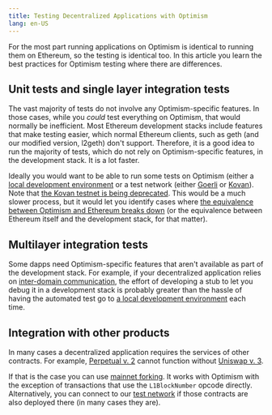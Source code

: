```yaml
---
title: Testing Decentralized Applications with Optimism
lang: en-US
---
```


For the most part running applications on Optimism is identical to running them on Ethereum, so the testing is identical too.
In this article you learn the best practices for Optimism testing where there are differences.


## Unit tests and single layer integration tests

The vast majority of tests do not involve any Optimism-specific features.
In those cases, while you *could* test everything on Optimism, that would normally be inefficient.
Most Ethereum development stacks include features that make testing easier, which normal Ethereum clients, such as geth (and our modified version, l2geth) don't support.
Therefore, it is a good idea to run the majority of tests, which do not rely on Optimism-specific features, in the development stack.
It is a lot faster.

Ideally you would want to be able to run some tests on Optimism (either a [local development environment](dev-node.md) or a test network (either [Goerli](../../useful-tools/networks.md#optimism-goerli) or [Kovan](../../useful-tools/networks.md#optimism-kovan-old-testnet)).
Note that [the Kovan testnet is being deprecated](https://dev.optimism.io/kovan-to-goerli/).
This would be a much slower process, but it would let you identify cases where [the equivalence between Optimism and Ethereum breaks down](differences.md) (or the equivalence between Ethereum itself and the development stack, for that matter).

## Multilayer integration tests

Some dapps need Optimism-specific features that aren't available as part of the development stack.
For example, if your decentralized application relies on [inter-domain communication](../bridge/messaging.md), the effort of developing a stub to let you debug it in a development stack is probably greater than the hassle of having the automated test go to [a local development environment](dev-node.md) each time.


## Integration with other products

In many cases a decentralized application requires the services of other contracts. 
For example, [Perpetual v. 2](https://v2docs.perp.fi/benefits-of-v2) cannot function without [Uniswap v. 3](https://uniswap.org/blog/uniswap-v3).

If that is the case you can use [mainnet forking](https://hardhat.org/hardhat-network/guides/mainnet-forking.html).
It works with Optimism with the exception of transactions that use the `L1BlockNumber` opcode directly.
Alternatively, you can connect to our [test network](../../useful-tools/networks.md#optimism-goerli) if those contracts are also deployed there (in many cases they are).
